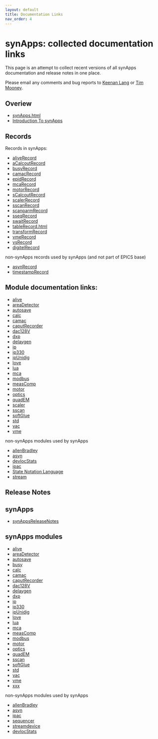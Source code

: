 ```yaml
---
layout: default
title: Documentation Links
nav_order: 4
---
```



synApps: collected documentation links
======================================

This page is an attempt to collect recent versions of all synApps documentation and release notes in one place.

Please email any comments and bug reports to [Keenan Lang](mailto:klang@anl.gov) or [Tim Mooney](mailto:mooney@aps.anl.hob).

Overiew
-------

- [synApps.html](http://epics-synapps.github.io/support/synApps.html)
- [Introduction To synApps](http://epics-synapps.github.io/support/IntroToSynApps.ppt)

Records
-------

Records in synApps: 
- [aliveRecord](https://epics-modules.github.io/alive/aliveRecord.html)
- [aCalcoutRecord](https://epics-modules.github.io/calc/aCalcoutRecord.html)
- [busyRecord](https://epics-modules.github.io/busy/busyRecord.html)
- [camacRecord](https://epics-modules.github.io/camac/camacRecord.html)
- [epidRecord](http://epics-modules.github.io/std/epidRecord.html)
- [mcaRecord](https://epics-modules.github.io/mca/mcaRecord.html)
- [motorRecord](https://epics-modules.github.io/motor/motorRecord.html)
- [sCalcoutRecord](https://epics-modules.github.io/calc/sCalcoutRecord.html)
- [scalerRecord](https://epics-modules.github.io/scaler/scalerRecord.html)
- [sscanRecord](https://epics-modules.github.io/sscan/sscanRecord.html)
- [scanparmRecord](https://epics-modules.github.io/sscan/scanparmRecord.html)
- [sseqRecord](https://epics-modules.github.io/calc/sseqRecord.html)
- [swaitRecord](https://epics-modules.github.io/calc/swaitRecord.html)
- [tableRecord.html](https://epics-modules.github.io/optics/tableRecord.html)
- [transformRecord](https://epics-modules.github.io/calc/transformRecord.html)
- [vmeRecord](http://cars9.uchicago.edu/software/epics/vmeRecord.html)
- [vsRecord](https://epics-modules.github.io/vac/vacDoc.html)
- [digitelRecord](https://epics-modules.github.io/vac/vacDoc.html)

non-synApps records used by synApps (and not part of EPICS base)

- [asynRecord](https://epics-modules.github.io/asyn/asynRecord.html)
- [timestampRecord](https://www.slac.stanford.edu/grp/cd/soft/epics/site/Recordref-timestamp.html)

Module documentation links:
---------------------------

- [alive](https://epics-modules.github.io/alive/)
- [areaDetector](https://areadetector.github.io/areaDetector/index.html)
- [autosave](https://epics-modules.github.io/autosave/)
- [calc](https://epics-modules.github.io/calc/)
- [camac](https://epics-modules.github.io/camac)
- [caputRecorder](https://epics-modules.github.io/caputRecorder/)
- [dac128V](https://epics-modules.github.io/dac128V/dac128VDoc.html)
- [dxp](https://epics-modules.github.io/dxp/dxpDoc.html)
- [delaygen](https://epics-modules.github.io/delaygen/)
- [ip](https://epics-modules.github.io/ip/)
- [ip330](https://epics-modules.github.io/ip330/ip330Doc.html)
- [ipUnidig](https://epics-modules.github.io/ipUnidig/ipUnidigDoc.html)
- [love](https://epics-modules.github.io/love/)
- [lua](https://epics-modules.github.io/lua/)
- [mca](https://epics-modules.github.io/mca/mcaDoc.html)
- [modbus](https://epics-modules.github.io/modbus/)
- [measComp](https://epics-modules.github.io/measComp/)
- [motor](https://epics-modules.github.io/motor/)
- [optics](https://epics-modules.github.io/optics/)
- [quadEM](https://epics-modules.github.io/quadEM/quadEMDoc.html)
- [scaler](https://epics-modules.github.io/scaler/)
- [sscan](https://epics-modules.github.io/sscan/)
- [softGlue](https://epics-modules.github.io/softGlue/)
- [std](https://epics-modules.github.io/std/)
- [vac](https://epics-modules.github.io/vac/)
- [vme](https://epics-modules.github.io/vme/)

non-synApps modules used by synApps

- [allenBradley](https://epics.anl.gov/modules/bus/allenBradley/)
- [asyn](https://epics-modules.github.io/asyn/)
- [devIocStats](https://www.slac.stanford.edu/grp/ssrl/spear/epics/site/devIocStats/)
- [ipac](https://github.com/epics-modules/ipac/wiki)
- [State Notation Language](http://www-csr.bessy.de/control/SoftDist/sequencer)
- [stream](http://epics.web.psi.ch/software/streamdevice/doc/)


Release Notes
-------------

synApps
-------

- [synAppsReleaseNotes](http://epics-synapps.github.io/support/synAppsReleaseNotes.html)

synApps modules
---------------

- [alive](https://epics-modules.github.io/alive/aliveReleaseNotes.html)
- [areaDetector](https://areadetector.github.io/areaDetector/release.html)
- [autosave](https://epics-modules.github.io/autosave/autosaveReleaseNotes.html)
- [busy](https://epics-modules.github.io/busy/busyReleaseNotes.html)
- [calc](https://epics-modules.github.io/calc/calcReleaseNotes.html)
- [camac](https://epics-modules.github.io/camac/camacReleaseNotes.html)
- [caputRecorder](https://epics-modules.github.io/caputRecorder/caputRecorderReleaseNotes.html)
- [dac128V](https://epics-modules.github.io/dac128V/dac128VReleaseNotes.html)
- [delaygen](https://epics-modules.github.io/delaygen/delaygen_notes.html)
- [dxp](https://epics-modules.github.io/dxp/dxpReleaseNotes.html)
- [ip](https://epics-modules.github.io/ip/ipReleaseNotes.html)
- [ip330](https://epics-modules.github.io/ip330/ip330ReleaseNotes.html)
- [ipUnidig](https://epics-modules.github.io/ipUnidig/ipUnidigReleaseNotes.html)
- [love](https://epics-modules.github.io/love/loveReleaseNotes.html)
- [lua](https://epics-modules.github.io/lua/luaReleaseNotes.html)
- [mca](https://epics-modules.github.io/mca/mcaReleaseNotes.html)
- [measComp](https://github.com/epics-modules/measComp/blob/master/RELEASE.md)
- [modbus](https://github.com/epics-modules/modbus/blob/master/RELEASE.md)
- [motor](https://github.com/epics-modules/motor/blob/master/docs/RELEASE.md)
- [optics](https://epics-modules.github.io/optics/opticsReleaseNotes.html)
- [quadEM](https://epics-modules.github.io/quadEM/quadEMReleaseNotes.html)
- [sscan](https://epics-modules.github.io/sscan/sscanReleaseNotes.html)
- [softGlue](http://www.aps.anl.gov/bcda/synApps/softGlue/softGlueReleaseNotes.html)
- [std](http://www.aps.anl.gov/bcda/synApps/std/stdReleaseNotes.html)
- [vac](https://epics-modules.github.io/vac/vacReleaseNotes.html)
- [vme](https://epics-modules.github.io/vme/vmeReleaseNotes.html)
- [xxx](https://epics-modules.github.io/xxx/xxxReleaseNotes.html)

non-synApps modules used by synApps

- [allenBradley](https://epics.anl.gov/modules/bus/allenBradley/R2-3/releaseNotes.html)
- [asyn](https://github.com/epics-modules/asyn/blob/master/RELEASE.md)
- [ipac](https://github.com/epics-modules/ipac/releases)
- [sequencer](http://www-csr.bessy.de/control/SoftDist/sequencer/)
- [streamdevice](http://epics.web.psi.ch/software/streamdevice/)
- [devIocStats](https://www.slac.stanford.edu/grp/ssrl/spear/epics/site/devIocStats/RELEASE_NOTES)

